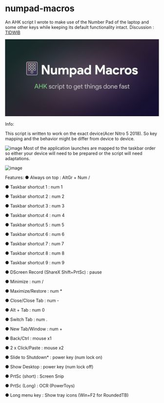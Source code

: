# numpad-macros
An AHK script I wrote to make use of the Number Pad of the laptop and some other keys while keeping its default functionality intact.
Discussion  :  [TIDWIB](https://t.me/tidwib)

![image](https://github.com/sameerasw/numpad-macros/blob/main/Banner.png)

Info:

 This script is written to work on the exact device(Acer Nitro 5 2018). So key mapping and the behavior might be differ from device to device.
  
![image](https://user-images.githubusercontent.com/68902530/177111874-7d985a5f-0846-4300-b6f4-292439c7fd7a.png)
 Most of the application launches are mapped to the taskbar order so either your device will need to be prepared or the script will need adaptations.
  
![image](https://user-images.githubusercontent.com/68902530/177111740-10954bb0-b657-494c-9ca7-481ca5cdc006.png)
	

Features:
● Always on top  :  AltGr + Num /

● Taskbar shortcut 1  :  num 1

● Taskbar shortcut 2 :  num 2

● Taskbar shortcut 3  :  num 3

● Taskbar shortcut 4  :  num 4

● Taskbar shortcut 5  :  num 5

● Taskbar shortcut 6  :  num 6

● Taskbar shortcut 7  :  num 7

● Taskbar shortcut 8  :  num 8

● Taskbar shortcut 9  :  num 9

● DScreen Record (ShareX Shift+PrtSc)  :  pause

● Minimize  :  num /

● Maximize/Restore  :  num *

● Close/Close Tab  :  num -

● Alt + Tab  :  num 0

● Switch Tab  :  num .

● New Tab/Window  :  num +

● Back/Ctrl  :  mouse x1

● 2 x Click/Paste  :  mouse x2

● Slide to Shutdown*  :  power key (num lock on)

● Show Desktop  :  power key (num lock off)

● PrtSc (short)  :  Screen Snip

● PrtSc (Long)  :  OCR (PowerToys)

● Long menu key  :  Show tray icons (Win+F2 for RoundedTB)
